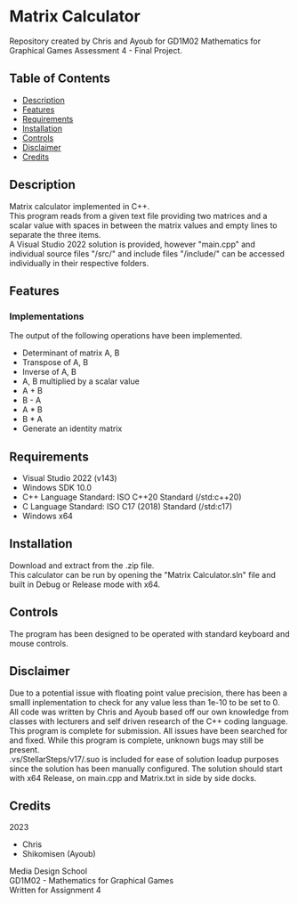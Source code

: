 # Matrix Calculator  
  
Repository created by Chris and Ayoub for GD1M02 Mathematics for Graphical Games Assessment 4 - Final Project.  
  
  
## Table of Contents  
  
- [Description](#Description)  
- [Features](#Features)  
- [Requirements](#Requirements)  
- [Installation](#Installation)  
- [Controls](#Controls)  
- [Disclaimer](#Disclaimer)  
- [Credits](#Credits)  
  
  
## Description  
  
Matrix calculator implemented in C++.  
This program reads from a given text file providing two matrices and a scalar value with spaces in between the matrix values and empty lines to separate the three items.  
A Visual Studio 2022 solution is provided, however "main.cpp" and individual source files "/src/" and include files "/include/" can be accessed individually in their respective folders.  
  
  
## Features  
### Implementations  
The output of the following operations have been implemented.  
- Determinant of matrix A, B  
- Transpose of A, B  
- Inverse of A, B  
- A, B multiplied by a scalar value  
- A + B  
- B - A  
- A * B  
- B * A  
- Generate an identity matrix  
  
  
  
## Requirements  
  
- Visual Studio 2022 (v143)  
- Windows SDK 10.0  
- C++ Language Standard: ISO C++20 Standard (/std:c++20)  
- C Language Standard: ISO C17 (2018) Standard (/std:c17)  
- Windows x64  
  
  
## Installation  
  
Download and extract from the .zip file.  
This calculator can be run by opening the "Matrix Calculator.sln" file and built in Debug or Release mode with x64.  
  
  
## Controls  
  
The program has been designed to be operated with standard keyboard and mouse controls.  
  
  
## Disclaimer  
  
Due to a potential issue with floating point value precision, there has been a smalll inplementation to check for any value less than 1e-10 to be set to 0.  
All code was written by Chris and Ayoub based off our own knowledge from classes with lecturers and self driven research of the C++ coding language.  
This program is complete for submission. All issues have been searched for and fixed. While this program is complete, unknown bugs may still be present.  
.vs/StellarSteps/v17/.suo is included for ease of solution loadup purposes since the solution has been manually configured. The solution should start with x64 Release, on main.cpp and Matrix.txt in side by side docks.  
  
  
## Credits  
  
2023  
- Chris  
- Shikomisen (Ayoub)  
  
Media Design School  
GD1M02 - Mathematics for Graphical Games  
Written for Assignment 4  
